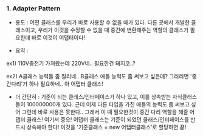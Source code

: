 ### 1. Adapter Pattern

- 용도 :
어떤 클래스를 우리가 바로 사용할 수 없을 때가 있다. 다른 곳에서 개발한 클래스이고, 우리가 이것을 수정할 수 없을 때 중간에 변환해주는 역할의 클래스가 필요한데 바로 이것이 어댑터이다!


- 요약 :

ex1) 110V충전기 가져왔는데 220V네..
필요한건 돼지코..?

ex2) A클래스 능력들 좀 질리네.. B클래스 애들 능력도 좀 써보고 싶은데?
그러러면 '중간다리'가 하나 필요하네..
아 어댑터 클래스!


- 더 간단히 :
기준이 되는 클래스/인터페이스가 하나 있고, 
이를 상속받는 자식클래스들이 100000000개 있다.
근데 이제 다른 타입을 가진 애들의 능력도 좀 써보고 싶어
그런데 바로 사용은 못한다..
그래서 이 때 필요한것이 중간 다리 역할을 해줄 어댑터 클래스! 
여기서 중요! 어댑터 클래스는 기준이 되었던 클래스/인터페이스를 반드시 상속해야 한다!
이것을 '기준클래스 = new 어탭터클래스'로 할당하면 끝!
